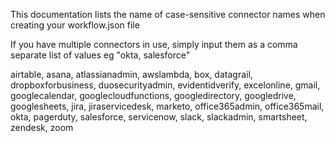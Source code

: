 This documentation lists the name of case-sensitive connector names when creating your workflow.json file

If you have multiple connectors in use, simply input them as a comma separate list of values eg "okta, salesforce"

airtable, asana, atlassianadmin, awslambda, box, datagrail, dropboxforbusiness, duosecurityadmin, evidentidverify, excelonline, gmail, googlecalendar, googlecloudfunctions, googledirectory, googledrive, googlesheets, jira, jiraservicedesk, marketo, office365admin, office365mail, okta, pagerduty, salesforce, servicenow, slack, slackadmin, smartsheet, zendesk, zoom
